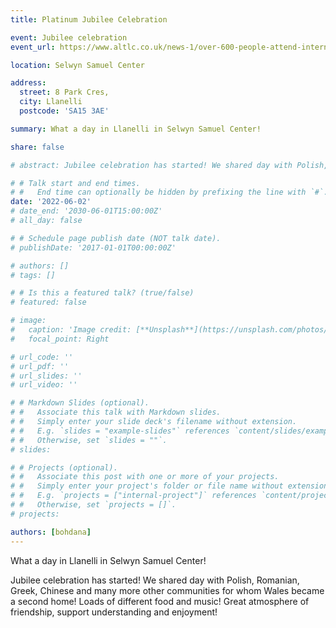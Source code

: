```yaml
---
title: Platinum Jubilee Celebration

event: Jubilee celebration
event_url: https://www.altlc.co.uk/news-1/over-600-people-attend-international-family-celebration-of-food-to-mark-the-platinum-jubilee

location: Selwyn Samuel Center

address:
  street: 8 Park Cres,  
  city: Llanelli
  postcode: 'SA15 3AE'

summary: What a day in Llanelli in Selwyn Samuel Center!

share: false

# abstract: Jubilee celebration has started! We shared day with Polish, Romanian, Greek, Chinese and many more other communities for whom Wales became a second home! Loads of different food and music! Great atmosphere of friendship, support understanding and enjoyment!

# # Talk start and end times.
# #   End time can optionally be hidden by prefixing the line with `#`.
date: '2022-06-02'
# date_end: '2030-06-01T15:00:00Z'
# all_day: false

# # Schedule page publish date (NOT talk date).
# publishDate: '2017-01-01T00:00:00Z'

# authors: []
# tags: []

# # Is this a featured talk? (true/false)
# featured: false

# image:
#   caption: 'Image credit: [**Unsplash**](https://unsplash.com/photos/bzdhc5b3Bxs)'
#   focal_point: Right

# url_code: ''
# url_pdf: ''
# url_slides: ''
# url_video: ''

# # Markdown Slides (optional).
# #   Associate this talk with Markdown slides.
# #   Simply enter your slide deck's filename without extension.
# #   E.g. `slides = "example-slides"` references `content/slides/example-slides.md`.
# #   Otherwise, set `slides = ""`.
# slides:

# # Projects (optional).
# #   Associate this post with one or more of your projects.
# #   Simply enter your project's folder or file name without extension.
# #   E.g. `projects = ["internal-project"]` references `content/project/deep-learning/index.md`.
# #   Otherwise, set `projects = []`.
# projects:

authors: [bohdana]
---
```


What a day in Llanelli in Selwyn Samuel Center!


Jubilee celebration has started! We shared day with Polish, Romanian, Greek, Chinese and many more other communities for whom Wales became a second home! Loads of different food and music! Great atmosphere of friendship, support understanding and enjoyment!
